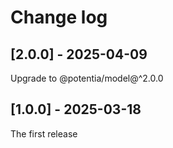 # Change log

## [2.0.0] - 2025-04-09

Upgrade to @potentia/model@^2.0.0

## [1.0.0] - 2025-03-18

The first release
